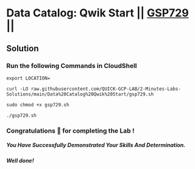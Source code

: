 # Data Catalog: Qwik Start || [GSP729](https://www.cloudskillsboost.google/focuses/11037?parent=catalog) ||

## Solution 

### Run the following Commands in CloudShell

```
export LOCATION=
```
```
curl -LO raw.githubusercontent.com/QUICK-GCP-LAB/2-Minutes-Labs-Solutions/main/Data%20Catalog%20Qwik%20Start/gsp729.sh

sudo chmod +x gsp729.sh

./gsp729.sh
```

### Congratulations 🎉 for completing the Lab !

##### *You Have Successfully Demonstrated Your Skills And Determination.*

#### *Well done!*
